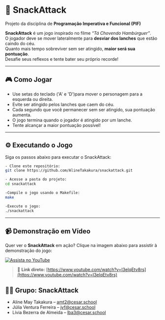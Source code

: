 

# 🍔 SnackAttack

Projeto da disciplina de **Programação Imperativa e Funcional (PIF)**

**SnackAttack** é um jogo inspirado no filme *“Tá Chovendo Hambúrguer”*.  
O jogador deve se mover lateralmente para **desviar dos lanches** que estão caindo do céu.  
Quanto mais tempo sobreviver sem ser atingido, **maior será sua pontuação**.  
Desafie seus reflexos e tente bater seu próprio recorde!

---

## 🎮 Como Jogar
- Use setas do teclado ('A' e 'D')para mover o personagem para a esquerda ou direita.
- Evite ser atingido pelos lanches que caem do céu.
- Cada segundo que você permanecer sem ser atingido, sua pontuação aumenta.
- O jogo termina quando o jogador é atingido por um lanche.
- Tente alcançar a maior pontuação possível!

---

## ⚙️ Executando o Jogo

Siga os passos abaixo para executar o SnackAttack:
 ```bash
- Clone este repositório:
git clone https://github.com/AlineTakakura/snackattack.git

- Acesse a pasta do projeto:
cd snackattack

-Compile o jogo usando o Makefile:
make

-Execute o jogo:
./snackattack
```
---

## 📹 Demonstração em Vídeo

Quer ver o **SnackAttack** em ação? Clique na imagem abaixo para assistir à demonstração do jogo:

[![Assista no YouTube](https://img.youtube.com/vi/I3elqEtv8rs/hqdefault.jpg)](https://www.youtube.com/watch?v=I3elqEtv8rs)

> 🔗 **Link direto:** [https://www.youtube.com/watch?v=I3elqEtv8rs](https://www.youtube.com/watch?v=I3elqEtv8rs)




## 👩‍💻 Grupo: SnackAttack

- Aline May Takakura – amt2@cesar.school
- Júlia Ventura Ferreira – jvf@cesar.school
- Lívia Bezerra de Almeida – lba3@cesar.school
